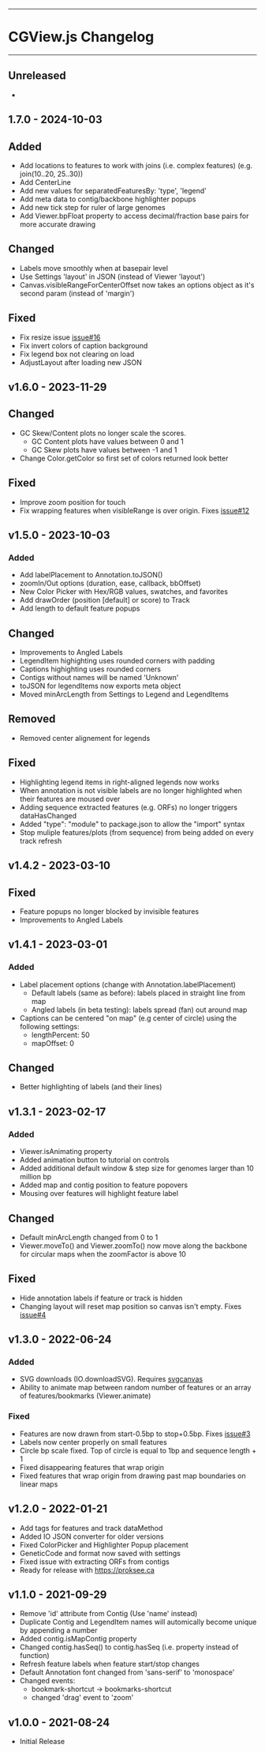 --------------------------------------------------------------------------------
# CGView.js Changelog
--------------------------------------------------------------------------------


## Unreleased
- 

## 1.7.0 - 2024-10-03
## Added
- Add locations to features to work with joins (i.e. complex features) (e.g. join(10..20, 25..30))
- Add CenterLine
- Add new values for separatedFeaturesBy: 'type', 'legend'
- Add meta data to contig/backbone highlighter popups
- Add new tick step for ruler of large genomes
- Add Viewer.bpFloat property to access decimal/fraction base pairs for more accurate drawing
## Changed
- Labels move smoothly when at basepair level
- Use Settings 'layout' in JSON (instead of Viewer 'layout')
- Canvas.visibleRangeForCenterOffset now takes an options object as it's second param (instead of 'margin')
## Fixed
- Fix resize issue [issue#16](https://github.com/stothard-group/cgview-js/issues/16)
- Fix invert colors of caption background
- Fix legend box not clearing on load
- AdjustLayout after loading new JSON


## v1.6.0 - 2023-11-29
## Changed
- GC Skew/Content plots no longer scale the scores.
  - GC Content plots have values between 0 and 1
  - GC Skew plots have values between -1 and 1
- Change Color.getColor so first set of colors returned look better
## Fixed
- Improve zoom position for touch
- Fix wrapping features when visibleRange is over origin. Fixes [issue#12](https://github.com/stothard-group/cgview-js/issues/12)


## v1.5.0 - 2023-10-03
### Added
- Add labelPlacement to Annotation.toJSON()
- zoomIn/Out options (duration, ease, callback, bbOffset)
- New Color Picker with Hex/RGB values, swatches, and favorites
- Add drawOrder (position [default] or score) to Track
- Add length to default feature popups
## Changed
- Improvements to Angled Labels
- LegendItem highighting uses rounded corners with padding
- Captions highighting uses rounded corners
- Contigs without names will be named 'Unknown'
- toJSON for legendItems now exports meta object
- Moved minArcLength from Settings to Legend and LegendItems
## Removed
- Removed center alignement for legends
## Fixed
- Highlighting legend items in right-aligned legends now works
- When annotation is not visible labels are no longer highlighted when their features are moused over 
- Adding sequence extracted features (e.g. ORFs) no longer triggers dataHasChanged
- Added "type": "module" to package.json to allow the "import" syntax
- Stop muliple features/plots (from sequence) from being added on every track refresh

## v1.4.2 - 2023-03-10
## Fixed
- Feature popups no longer blocked by invisible features
- Improvements to Angled Labels

## v1.4.1 - 2023-03-01
### Added
- Label placement options (change with Annotation.labelPlacement)
  - Default labels (same as before): labels placed in straight line from map
  - Angled labels (in beta testing): labels spread (fan) out around map
- Captions can be centered "on map" (e.g center of circle) using the following settings:
  - lengthPercent: 50
  - mapOffset: 0

## Changed
- Better highlighting of labels (and their lines)

## v1.3.1 - 2023-02-17
### Added
- Viewer.isAnimating property
- Added animation button to tutorial on controls
- Added additional default window & step size for genomes larger than 10 million bp
- Added map and contig position to feature popovers
- Mousing over features will highlight feature label

## Changed
- Default minArcLength changed from 0 to 1
- Viewer.moveTo() and Viewer.zoomTo() now move along the backbone for circular maps when the zoomFactor is above 10

## Fixed
- Hide annotation labels if feature or track is hidden
- Changing layout will reset map position so canvas isn't empty. Fixes [issue#4](https://github.com/stothard-group/cgview-js/issues/4)

## v1.3.0 - 2022-06-24
### Added
- SVG downloads (IO.downloadSVG). Requires [svgcanvas](https://github.com/zenozeng/svgcanvas)
- Ability to animate map between random number of features or an array of features/bookmarks (Viewer.animate)

### Fixed
- Features are now drawn from start-0.5bp to stop+0.5bp. Fixes [issue#3](https://github.com/stothard-group/cgview-js/issues/3)
- Labels now center properly on small features
- Circle bp scale fixed. Top of circle is equal to 1bp and sequence length + 1
- Fixed disappearing features that wrap origin
- Fixed features that wrap origin from drawing past map boundaries on linear maps

## v1.2.0 - 2022-01-21
- Add tags for features and track dataMethod
- Added IO JSON converter for older versions
- Fixed ColorPicker and Highlighter Popup placement
- GeneticCode and format now saved with settings
- Fixed issue with extracting ORFs from contigs
- Ready for release with https://proksee.ca

## v1.1.0 - 2021-09-29
- Remove 'id' attribute from Contig (Use 'name' instead)
- Duplicate Contig and LegendItem names will automically become unique by appending a number
- Added contig.isMapContig property
- Changed contig.hasSeq() to contig.hasSeq (i.e. property instead of function)
- Refresh feature labels when feature start/stop changes
- Default Annotation font changed from 'sans-serif' to 'monospace'
- Changed events:
  - bookmark-shortcut -> bookmarks-shortcut
  - changed 'drag' event to 'zoom'

## v1.0.0 - 2021-08-24
- Initial Release
